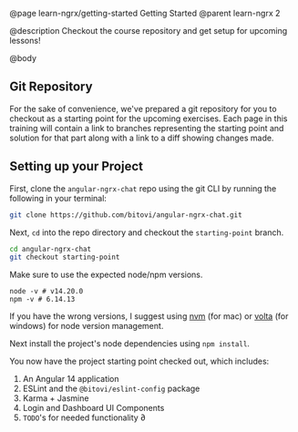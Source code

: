 @page learn-ngrx/getting-started Getting Started
@parent learn-ngrx 2

@description Checkout the course repository and get setup for upcoming lessons!

@body

## Git Repository

For the sake of convenience, we've prepared a git repository for you to checkout as a starting point for the upcoming exercises. Each page in this training will contain a link to branches representing the starting point and solution for that part along with a link to a diff showing changes made.

## Setting up your Project

First, clone the `angular-ngrx-chat` repo using the git CLI by running the following in your terminal:

```bash
git clone https://github.com/bitovi/angular-ngrx-chat.git
```

Next, `cd` into the repo directory and checkout the `starting-point` branch.

```bash
cd angular-ngrx-chat
git checkout starting-point
```

Make sure to use the expected node/npm versions.

```
node -v # v14.20.0
npm -v # 6.14.13
```

If you have the wrong versions, I suggest using [nvm](https://github.com/nvm-sh/nvm#installing-and-updating) (for mac) or [volta](https://docs.volta.sh/guide/getting-started) (for windows) for node version management.

Next install the project's node dependencies using `npm install`.

You now have the project starting point checked out, which includes:

1. An Angular 14 application
2. ESLint and the `@bitovi/eslint-config` package
3. Karma + Jasmine
4. Login and Dashboard UI Components
5. `TODO`'s for needed functionality
∂